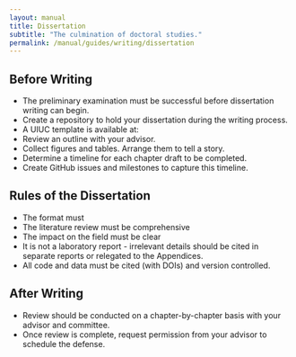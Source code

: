 ```yaml
---
layout: manual
title: Dissertation
subtitle: "The culmination of doctoral studies."
permalink: /manual/guides/writing/dissertation
---
```


## Before Writing

- The preliminary examination must be successful before dissertation writing 
  can begin.
- Create a repository to hold your dissertation during the writing process.
- A UIUC template is available at: 
- Review an outline with your advisor.
- Collect figures and tables. Arrange them to tell a story.
- Determine a timeline for each chapter draft to be completed. 
- Create GitHub issues and milestones to capture this timeline.

## Rules of the Dissertation

- The format must 
- The literature review must be comprehensive
- The impact on the field must be clear
- It is not a laboratory report - irrelevant details should be cited in 
  separate reports or relegated to the Appendices.
- All code and data must be cited (with DOIs) and version controlled.

## After Writing

- Review should be conducted on a chapter-by-chapter basis with your advisor 
  and committee.
- Once review is complete, request permission from your advisor to schedule the defense.

